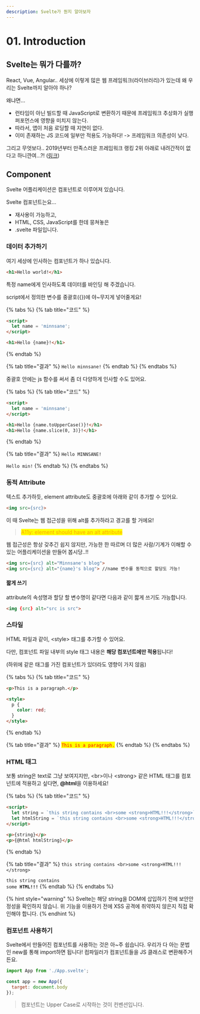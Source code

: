 ```yaml
---
description: Svelte가 뭔지 알아보자
---
```


# 01. Introduction

## Svelte는 뭐가 다를까?

React, Vue, Angular.. 세상에 이렇게 많은 웹 프레임워크(라이브러리)가 있는데 왜 우리는 Svelte까지 알아야 하나?

왜냐면...

* 런타임이 아닌 빌드할 때 JavaScript로 변환하기 때문에 프레임워크 추상화가 실행 퍼포먼스에 영향을 미치지 않는다.
* 따라서, 앱이 처음 로딩할 때 지연이 없다.
* 이미 존재하는 JS 코드에 일부만 적용도 가능하다! -> 프레임워크 의존성이 낮다.

그리고 무엇보다.. 2019년부터 만족스러운 프레임워크 랭킹 2위 아래로 내려간적이 없다고 하니깐여...?! ([링크](https://2021.stateofjs.com/en-US/libraries/front-end-frameworks))

## Component

Svelte 어플리케이션은 컴포넌트로 이루어져 있습니다.

Svelte 컴포넌트는요...

* 재사용이 가능하고,
* HTML, CSS, JavaScript를 한데 뭉쳐놓은
* .svelte 파일입니다.

### 데이터 추가하기

여기 세상에 인사하는 컴포넌트가 하나 있습니다.

```html
<h1>Hello world!</h1>
```

특정 name에게 인사하도록 데이터를 바인딩 해 주겠습니다.

script에서 정의한 변수를 중괄호({})에 야\~무지게 넣어줄게요!

{% tabs %}
{% tab title="코드" %}
```html
<script>
  let name = 'minnsane';
</script>

<h1>Hello {name}!</h1>
```
{% endtab %}

{% tab title="결과" %}
`Hello minnsane!`
{% endtab %}
{% endtabs %}

중괄호 안에는 js 함수를 써서 좀 더 다양하게 인사할 수도 있어요.

{% tabs %}
{% tab title="코드" %}
```html
<script>
  let name = 'minnsane';
</script>

<h1>Hello {name.toUpperCase()}!</h1>
<h1>Hello {name.slice(0, 3)}!</h1>
```
{% endtab %}

{% tab title="결과" %}
`Hello MINNSANE!`

`Hello min!`
{% endtab %}
{% endtabs %}

### 동적 Attribute

텍스트 추가하듯, element attribute도 중괄호에 아래와 같이 추가할 수 있어요.

```html
<img src={src}>
```

이 때 Svelte는 웹 접근성을 위해 alt를 추가하라고 경고를 할 거에요!

> <mark style="color:orange;">A11y:  element should have an alt attribute</mark>

웹 접근성은 항상 갖추긴 쉽지 않지만, 가능한 한 따르며 더 많은 사람/기계가 이해할 수 있는 어플리케이션을 만들어 봅시당..!!

```html
<img src={src} alt="Minnsane's blog">
<img src={src} alt="{name}'s blog"> //name 변수를 동적으로 할당도 가능!
```

#### 짧게 쓰기

attribute의 속성명과 할당 할 변수명이 같다면 다음과 같이 짧게 쓰기도 가능합니다.

```html
<img {src} alt="src is src">
```

### 스타일

HTML 파일과 같이, \<style> 태그를 추가할 수 있어요.

다만, 컴포넌트 파일 내부의 style 태그 내용은 **해당 컴포넌트에만 적용**됩니다!

(하위에 같은 태그를 가진 컴포넌트가 있더라도 영향이 가지 않음)

{% tabs %}
{% tab title="코드" %}
```html
<p>This is a paragraph.</p>

<style>
  p {
    color: red;
  }
</style>
```
{% endtab %}

{% tab title="결과" %}
<mark style="color:red;">`This is a paragraph.`</mark>
{% endtab %}
{% endtabs %}

### HTML 태그

보통 string은 text로 그냥 보여지지만, \<br>이나 \<strong> 같은 HTML 태그를 컴포넌트에 적용하고 싶다면, **@html**을 이용하세요!

{% tabs %}
{% tab title="코드" %}
```html
<script>
  let string = `this string contains <br>some <strong>HTML!!!</strong>`;
  let htmlString = `this string contains <br>some <strong>HTML!!!</strong>`;
</script>

<p>{string}</p>
<p>{@html htmlString}</p>
```
{% endtab %}

{% tab title="결과" %}
`this string contains <br>some <strong>HTML!!!</strong>`

`this string contains`\
`some `**`HTML!!!`**
{% endtab %}
{% endtabs %}

{% hint style="warning" %}
Svelte는 해당 string을 DOM에 삽입하기 전에 보안안정성을 확인하지 않습니. 위 기능을 이용하기 전에 XSS 공격에 취약하지 않은지 직접 확인해야 합니다.
{% endhint %}

### 컴포넌트 사용하기

Svelte에서 만들어진 컴포넌트를 사용하는 것은 아\~주 쉽습니다. 우리가 다 아는 문법인 new를 통해 import하면 됩니다! 컴파일러가 컴포넌트들을 JS 클래스로 변환해주거든요.

```javascript
import App from './App.svelte';

const app = new App({
  target: document.body
});
```

> 컴포넌트는 Upper Case로 시작하는 것이 컨벤션입니다.